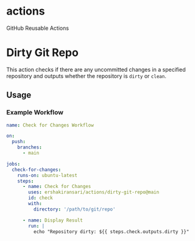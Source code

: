 # actions

GitHub Reusable Actions

# Dirty Git Repo

This action checks if there are any uncommitted changes in a specified repository and outputs whether the repository is
`dirty` or `clean`.

## Usage

### Example Workflow

```yaml
name: Check for Changes Workflow

on:
  push:
    branches:
      - main

jobs:
  check-for-changes:
    runs-on: ubuntu-latest
    steps:
      - name: Check for Changes
        uses: ershakiransari/actions/dirty-git-repo@main
        id: check
        with:
          directory: '/path/to/git/repo'

      - name: Display Result
        run: |
          echo "Repository dirty: ${{ steps.check.outputs.dirty }}"
```